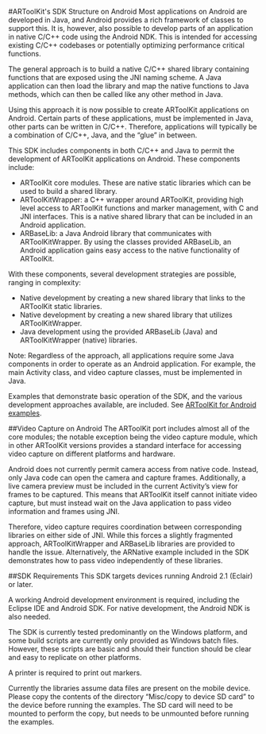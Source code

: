 #ARToolKit's SDK Structure on Android
Most applications on Android are developed in Java, and Android provides a rich framework of classes to support this. It is, however, also possible to develop parts of an application in native C/C++ code using the Android NDK. This is intended for accessing existing C/C++ codebases or potentially optimizing performance critical functions.
 
The general approach is to build a native C/C++ shared library containing functions that are exposed using the JNI naming scheme. A Java application can then load the library and map the native functions to Java methods, which can then be called like any other method in Java.
 
Using this approach it is now possible to create ARToolKit applications on Android. Certain parts of these applications, must be implemented in Java, other parts can be written in C/C++. Therefore, applications will typically be a combination of C/C++, Java, and the “glue” in between.

This SDK includes components in both C/C++ and Java to permit the development of ARToolKit applications on Android. These components include:

-   ARToolKit core modules. These are native static libraries which can be used to build a shared library.
-   ARToolKitWrapper: a C++ wrapper around ARToolKit, providing high level access to ARToolKit functions and marker management, with C and JNI interfaces. This is a native shared library that can be included in an Android application.
-   ARBaseLib: a Java Android library that communicates with ARToolKitWrapper. By using the classes provided ARBaseLib, an Android application gains easy access to the native functionality of ARToolKit.

With these components, several development strategies are possible, ranging in complexity:

-   Native development by creating a new shared library that links to the ARToolKit static libraries.
-   Native development by creating a new shared library that utilizes ARToolKitWrapper.
-   Java development using the provided ARBaseLib (Java) and ARToolKitWrapper (native) libraries.

Note: Regardless of the approach, all applications require some Java components in order to operate as an Android application. For example, the main Activity class, and video capture classes, must be implemented in Java.

Examples that demonstrate basic operation of the SDK, and the various development approaches available, are included. See [ARToolKit for Android examples][1].

##Video Capture on Android
The ARToolKit port includes almost all of the core modules; the notable exception being the video capture module, which in other ARToolKit versions provides a standard interface for accessing video capture on different platforms and hardware.

Android does not currently permit camera access from native code. Instead, only Java code can open the camera and capture frames. Additionally, a live camera preview must be included in the current Activity’s view for frames to be captured. This means that ARToolKit itself cannot initiate video capture, but must instead wait on the Java application to pass video information and frames using JNI.

Therefore, video capture requires coordination between corresponding libraries on either side of JNI. While this forces a slightly fragmented approach, ARToolKitWrapper and ARBaseLib libraries are provided to handle the issue. Alternatively, the ARNative example included in the SDK demonstrates how to pass video independently of these libraries.

##SDK Requirements
This SDK targets devices running Android 2.1 (Eclair) or later.

A working Android development environment is required, including the Eclipse IDE and Android SDK. For native development, the Android NDK is also needed.

The SDK is currently tested predominantly on the Windows platform, and some build scripts are currently only provided as Windows batch files. However, these scripts are basic and should their function should be clear and easy to replicate on other platforms.

A printer is required to print out markers.

Currently the libraries assume data files are present on the mobile device. Please copy the contents of the directory “Misc/copy to device SD card” to the device before running the examples. The SD card will need to be mounted to perform the copy, but needs to be unmounted before running the examples.

[1]: Android:android_examples